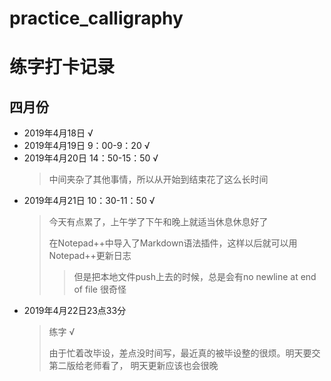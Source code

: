 # practice_calligraphy

# 练字打卡记录

## 四月份
* 2019年4月18日 √
* 2019年4月19日 9：00-9：20 √
* 2019年4月20日 14：50-15：50 √ 
  > 中间夹杂了其他事情，所以从开始到结束花了这么长时间
* 2019年4月21日 10：30-11：50 √
  > 今天有点累了，上午学了下午和晚上就适当休息休息好了
  >
  > 在Notepad++中导入了Markdown语法插件，这样以后就可以用Notepad++更新日志
  >> 但是把本地文件push上去的时候，总是会有no newline at end of file 很奇怪
* 2019年4月22日23点33分
  > 练字 √
  >
  > 由于忙着改毕设，差点没时间写，最近真的被毕设整的很烦。明天要交第二版给老师看了，
  明天更新应该也会很晚